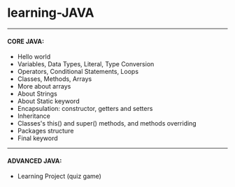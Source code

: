 # learning-JAVA
---
#### CORE JAVA:
- Hello world
- Variables, Data Types, Literal, Type Conversion
- Operators, Conditional Statements, Loops
- Classes, Methods, Arrays
- More about arrays
- About Strings
- About Static keyword
- Encapsulation: constructor, getters and setters
- Inheritance
- Classes's this() and super() methods, and methods overriding
- Packages structure
- Final keyword

---
#### ADVANCED JAVA:
- Learning Project (quiz game)